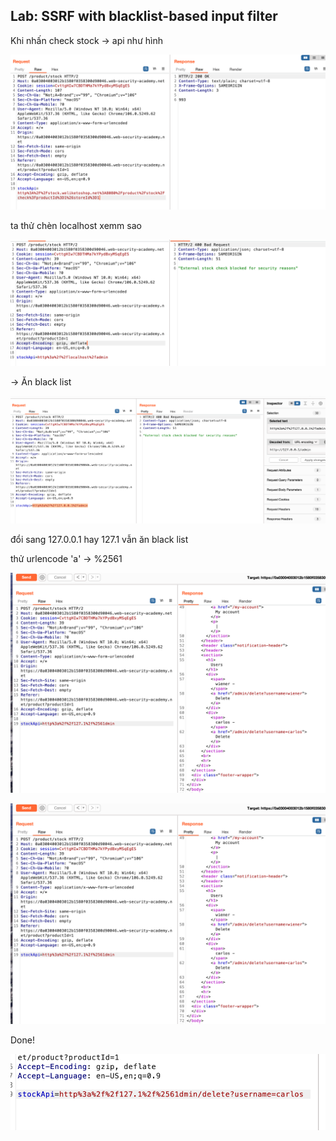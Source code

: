 ## Lab: SSRF with blacklist-based input filter

Khi nhấn check stock -> api như hình

![alt text](image.png)

ta thử chèn localhost xemm sao

![alt text](image-1.png)

-> Ăn black list

![alt text](image-2.png)

đổi sang 127.0.0.1 hay 127.1 vẫn ăn black list

thử urlencode 'a' -> %2561

![alt text](image-3.png)

![alt text](image-4.png)

Done!

![alt text](image-5.png)


